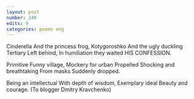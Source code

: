 ```yaml
---
layout: post
number: 240
edits: 9
categories: poems eng
---
```


Cinderella
And the princess frog,
Kotygoroshko
And the ugly duckling
Tertiary
Left behind,
In humiliation they waited
HIS CONFESSION. 

Primitive 
Funny village,
Mockery for urban 
Propelled
Shocking and breathtaking
From masks 
Suddenly dropped.

Being an intellectual
With depth of wisdom,
Exemplary ideal
Beauty and courage.
(To blogger Dmitry Kravchenko)
